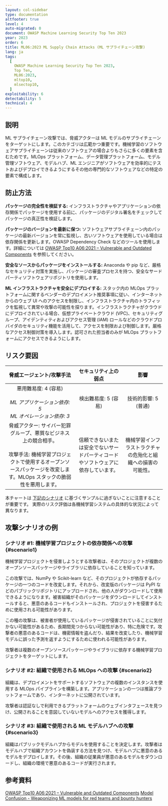```yaml
---
layout: col-sidebar
type: documentation
altfooter: true
level: 4
auto-migrated: 0
document: OWASP Machine Learning Security Top Ten 2023
year: 2023
order: 6
title: ML06:2023 ML Supply Chain Attacks (ML サプライチェーン攻撃)
lang: ja
tags:
  [
    OWASP Machine Learning Security Top Ten 2023,
    Top Ten,
    ML06:2023,
    mltop10,
    mlsectop10,
  ]
exploitability: 6
detectability: 5
technical: 4
---
```


## 説明

ML サプライチェーン攻撃では、脅威アクターは ML モデルのサプライチェーンをターゲットにします。このカテゴリは広範かつ重要です。機械学習のソフトウェアサプライチェーンは従来のソフトウェアの場合よりもさらに多くの要素を含むためです。MLOps プラットフォーム、データ管理プラットフォーム、モデル管理ソフトウェア、モデルハブ、ML エンジニアがソフトウェアを効率的にテストおよびデプロイできるようにするその他の専門的なソフトウェアなどの特定の要素で構成します。

## 防止方法

**パッケージの完全性を検証する:** インフラストラクチャやアプリケーションの依存関係でパッケージを使用する前に、パッケージのデジタル署名をチェックしてパッケージの真正性を検証します。

**パッケージのバージョンを最新に保つ:** ソフトウェアサプライチェーン内のパッケージの最新バージョンを常に監視し、古いソフトウェアを使用している場合は依存関係を更新します。OWASP Dependency Check などのツールを使用します。詳細については [OWASP Top10 A06:2021 – Vulnerable and Outdated Components](https://owasp.org/Top10/A06_2021-Vulnerable_and_Outdated_Components/) を参照してください。

**安全なソースからパッケージをインストールする:** Anaconda や pip など、厳格なセキュリティ対策を実施し、パッケージの審査プロセスを持つ、安全なサードパーティソフトウェアリポジトリを使用します。



**ML インフラストラクチャを安全にデプロイする:** スタック内の MLOps プラットフォームに関するベンダーのデプロイメント推奨事項に従い、インターネットからのウェブ UI へのアクセスを制限し、インフラストラクチャ内のトラフィックを監視して異常や攻撃の可能性を探ります。インフラストラクチャがクラウドにデプロイされている場合、仮想プライベートクラウド (VPC)、セキュリティグループ、アイデンティティおよびアクセス管理 (IAM) ロールなどのクラウドプロバイダのセキュリティ機能を活用して、アクセスを制限および制御します。厳格なアクセス制御対策を導入します。認可された担当者のみが MLOps プラットフォームにアクセスできるようにします。

## リスク要因

| 脅威エージェント/攻撃手法 | セキュリティ上の弱点 | 影響 |
| :-----------------------: | :------------------: | :--: |
| 悪用難易度: 4 (容易) <br><br> _ML アプリケーション依存: 5_ <br> _ML オペレーション依存: 3_ | 検出難易度: 5 (容易) | 技術的影響: 5 (普通) |
| 脅威アクター: サイバー犯罪グループ、悪質なビジネス上の競合相手。 <br><br> 攻撃手法: 機械学習プロジェクトで使用するオープンソースパッケージを改変します。MLOps スタックの脆弱性を悪用します。 | 信頼できないまたは安全でないサードパーティコードやソフトウェアに依存しています。 | 機械学習インフラストラクチャの危殆化と組織への損害の可能性。 |

本チャートは [下記のシナリオ](#scenario1) に基づくサンプルに過ぎないことに注意することが重要です。
実際のリスク評価は各機械学習システムの具体的な状況によって異なります。


## 攻撃シナリオの例

### シナリオ \#1: 機械学習プロジェクトの依存関係への攻撃 {#scenario1}

機械学習プロジェクトを侵害しようとする攻撃者は、そのプロジェクトが複数のオープンソースパッケージやライブラリに依存していることを知っています。

この攻撃では、NumPy や Scikit-learn など、そのプロジェクトが依存するパッケージの一つのコードを改変します。それから、改変版のパッケージは PyPI などのパブリックリポジトリにアップロードされ、他の人がダウンロードして使用できるようになります。被害組織がそのパッケージをダウンロードしてインストールすると、悪意のあるコードもインストールされ、プロジェクトを侵害するために使用される可能性があります。

この種の攻撃は、被害者が使用しているパッケージが侵害されていることに気付かない可能性があるため、長期間見つからない可能性があり、特に危険です。攻撃者の悪意のあるコードは、機密情報を盗んだり、結果を改変したり、機械学習モデルに誤った予測を返すようにするために使われる可能性があります。

攻撃者は複数のオープンソースパッケージやライブラリに依存する機械学習プロジェクトをターゲットにします。


### シナリオ \#2: 組織で使用される MLOps への攻撃 {#scenario2}

組織は、デプロイメントをサポートするソフトウェアの複数のインスタンスを使用する MLOps パイプラインを構築します。アプリケーションの一つは推論プラットフォームであり、インターネットに公開されています。

攻撃者は認証なしで利用できるプラットフォームのウェブインタフェースを見つけ、公開されることを意図していないモデルへのアクセスを獲得します。

### シナリオ \#3: 組織で使用される ML モデルハブへの攻撃 {#scenario3}

組織はパブリックモデルハブからモデルを使用することを決定します。攻撃者はモデルハブで組織アカウントを偽装する方法を見つけ、モデルハブに悪意のあるモデルをデプロイします。その後、組織の従業員が悪意のあるモデルをダウンロードし、組織の環境で悪意のあるコードが実行されます。

## 参考資料

[OWASP Top10 A06:2021 – Vulnerable and Outdated Components](https://owasp.org/Top10/A06_2021-Vulnerable_and_Outdated_Components/)
[Model Confusion - Weaponizing ML models for red teams and bounty hunters](https://5stars217.github.io/2023-08-08-red-teaming-with-ml-models/)
